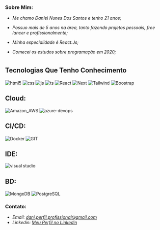 
 <h3>
  Sobre Mim:
  </h3>

 <div>
  
  - *Me chamo Daniel Nunes Dos Santos e tenho 21 anos;*  

  - *Possuo mais de 5 anos na área, tanto fazendo projetos pessoais, free lancer e profissionalmente;*
    
  - *Minha especialidade é React.Js;* 
 
  - *Comecei os estudos sobre programação em 2020;*
    
  </div>


  #

## Tecnologias Que Tenho Conhecimento
<div style="display: inline_block">
  <img align="center" alt="html5" src="https://img.shields.io/badge/HTML5-E34F26?style=for-the-badge&logo=html5&logoColor=white" />
  <img align="center" alt="css" src="https://img.shields.io/badge/CSS3-1572B6?style=for-the-badge&logo=css3&logoColor=white" />
  <img align="center" alt="js" src="https://img.shields.io/badge/JavaScript-F7DF1E?style=for-the-badge&logo=javascript&logoColor=black" />
  <img align="center" alt="ts" src="https://img.shields.io/badge/TypeScript-007ACC?style=for-the-badge&logo=typescript&logoColor=white" />
  <img align="center" alt="React" src="https://img.shields.io/badge/React-20232A?style=for-the-badge&logo=react&logoColor=61DAFB" />
  <img align="center" alt="Next" src="https://img.shields.io/badge/Next-black?style=for-the-badge&logo=next.js&logoColor=white" />
  <img align="center" alt="Tailwind" src="https://img.shields.io/badge/tailwindcss-%2338B2AC.svg?style=for-the-badge&logo=tailwind-css&logoColor=white" />
  <img align="center" alt="Boostrap" src="https://img.shields.io/badge/-boostrap-0D1117?style=for-the-badge&logo=bootstrap&labelColor=0D1117" />

</div>


## Cloud:
<div style="display: inline_block">
  <img align="center" alt="Amazon_AWS" src="https://img.shields.io/badge/Amazon%20AWS-232F3E.svg?style=for-the-badge&logo=Amazon-AWS&logoColor=white" />
  <img align="center" alt="azure-devops" src="https://img.shields.io/badge/Azure_DevOps-0078D7?style=for-the-badge&logo=azure-devops&logoColor=white" />     
</div>

## CI/CD:
<div style="display: inline_block">
  <img align="center" alt="Docker" src="https://img.shields.io/badge/Docker-2496ED.svg?style=for-the-badge&logo=Docker&logoColor=white" />
  <img align="center" alt="GIT" src="https://img.shields.io/badge/GIT-E44C30?style=for-the-badge&logo=git&logoColor=white" />     
</div>

## IDE:
<div style="display: inline_block">
  <img align="center" alt="visual studio" src="https://img.shields.io/badge/Visual_Studio_Code-0078D4?style=for-the-badge&logo=visual%20studio%20code&logoColor=white" />  
</div>

## BD:
<div style="display: inline_block">
  <img align="center" alt="MongoDB" src="https://img.shields.io/badge/MongoDB-4EA94B?style=for-the-badge&logo=mongodb&logoColor=white" />  
  <img align="center" alt="PostgreSQL" src="https://img.shields.io/badge/PostgreSQL-316192?style=for-the-badge&logo=postgresql&logoColor=white" />  
</div>

   
 
  
 
  

  <h3>
    Contato:
  </h3>
  
<div>
 
  - *Email: dani.perfil.profissional@gmail.com*
  - *Linkedin: <a href="https://www.linkedin.com/in/daniel-nunes2003/" target="_blank">Meu Perfil no Linkedin</a>*
  

<!--
**Stilyx/Stilyx** is a ✨ _special_ ✨ repository because its `README.md` (this file) appears on your GitHub profile.

320px

Here are some ideas to get you started:

- 🔭 I’m currently working on ...
- 🌱 I’m currently learning ...
- 👯 I’m looking to collaborate on ...
- 🤔 I’m looking for help with ...
- 💬 Ask me about ...
- 📫 How to reach me: ...
- 😄 Pronouns: ...
- ⚡ Fun fact: ...
-->
